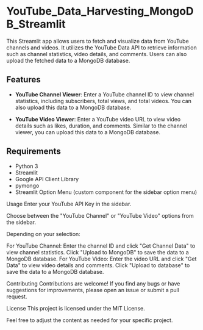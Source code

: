 # YouTube_Data_Harvesting_MongoDB_Streamlit

This Streamlit app allows users to fetch and visualize data from YouTube channels and videos. It utilizes the YouTube Data API to retrieve information such as channel statistics, video details, and comments. Users can also upload the fetched data to a MongoDB database.

## Features

- **YouTube Channel Viewer**: Enter a YouTube channel ID to view channel statistics, including subscribers, total views, and total videos. You can also upload this data to a MongoDB database.

- **YouTube Video Viewer**: Enter a YouTube video URL to view video details such as likes, duration, and comments. Similar to the channel viewer, you can upload this data to a MongoDB database.

## Requirements

- Python 3
- Streamlit
- Google API Client Library
- pymongo
- Streamlit Option Menu (custom component for the sidebar option menu)

Usage
Enter your YouTube API Key in the sidebar.

Choose between the "YouTube Channel" or "YouTube Video" options from the sidebar.

Depending on your selection:

For YouTube Channel: Enter the channel ID and click "Get Channel Data" to view channel statistics. Click "Upload to MongoDB" to save the data to a MongoDB database.
For YouTube Video: Enter the video URL and click "Get Data" to view video details and comments. Click "Upload to database" to save the data to a MongoDB database.

Contributing
Contributions are welcome! If you find any bugs or have suggestions for improvements, please open an issue or submit a pull request.

License
This project is licensed under the MIT License.

Feel free to adjust the content as needed for your specific project.


